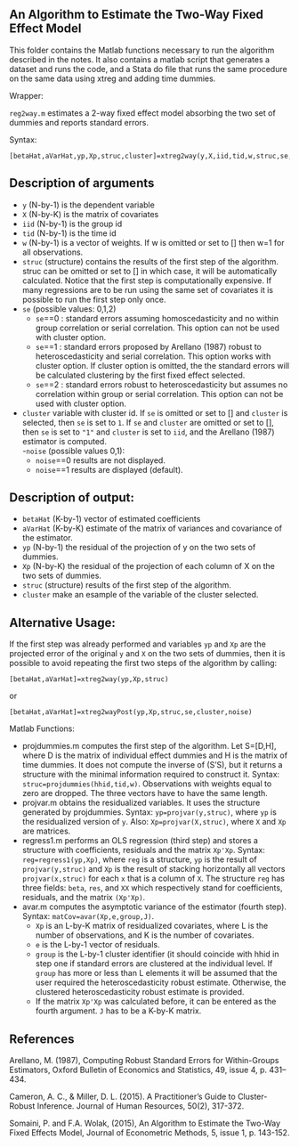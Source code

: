 ## An Algorithm to Estimate the Two-Way Fixed Effect Model

This folder contains the Matlab functions necessary to run the algorithm described in the notes. It also contains a matlab script that generates a dataset and runs the code, and a Stata do file that runs the same procedure on the same data using xtreg and adding time dummies.

Wrapper:

`reg2way.m` estimates a 2-way fixed effect model absorbing the two set of dummies and reports standard errors. 

Syntax:

```
[betaHat,aVarHat,yp,Xp,struc,cluster]=xtreg2way(y,X,iid,tid,w,struc,se,cluster,noise)
```
## Description of arguments

- `y` (N-by-1) is the dependent variable
- `X` (N-by-K) is the matrix of covariates
- `iid` (N-by-1) is the group id
- `tid` (N-by-1) is the time id
- `w` (N-by-1) is a vector of weights. If w is omitted or set to [] then w=1 for all observations.
- `struc` (structure) contains the results of the first step of the  algorithm. struc can be omitted or set to [] in which case, it will be automatically calculated. Notice that the first step is computationally expensive. If many regressions are to be run using the same set of covariates it is possible to run the first step only once. 
- `se` (possible values: 0,1,2) 
	- `se`==0 : standard errors assuming homoscedasticity and no within  group correlation or serial correlation. This option can not be used with cluster option.
	- `se`==1 : standard errors  proposed by Arellano (1987) robust to heteroscedasticity and serial correlation. This option works with cluster option. If cluster option is omitted, the the standard errors will be calculated clustering by the first fixed effect selected. 
	- `se`==2 : standard errors robust to heteroscedasticity but assumes no correlation within group or serial correlation. This option can not be used with cluster option.
- `cluster` variable with cluster id. If `se` is omitted or set to [] and `cluster` is selected, then `se` is set to `1`. If `se` and `cluster` are omitted or set to [], then `se` is set to `"1"` and `cluster` is set to `iid`, and the Arellano (1987) estimator is computed.  
-`noise` (possible values 0,1):
	- `noise`==0 results are not displayed. 
	- `noise`==1 results are displayed (default). 

## Description of output:

- `betaHat` (K-by-1) vector of estimated coefficients
- `aVarHat` (K-by-K) estimate of the matrix of variances and covariance of  the estimator.
- `yp` (N-by-1) the residual of the projection of y on the two sets of  dummies.
- `Xp` (N-by-K) the residual of the projection of each column of X on the two  sets of dummies.
- `struc` (structure) results of the first step of the algorithm.
- `cluster` make an esample of the variable of the cluster selected. 

## Alternative Usage:

If the first step was already performed and variables `yp` and `Xp` are  the projected error of the original `y` and `X` on the two sets of  dummies, then it is possible to avoid repeating the first two steps of the algorithm by calling:

```[betaHat,aVarHat]=xtreg2way(yp,Xp,struc)  ```

or

```[betaHat,aVarHat]=xtreg2wayPost(yp,Xp,struc,se,cluster,noise)```

Matlab Functions:

- projdummies.m computes the first step of the algorithm. Let S=[D,H], where D is the matrix of individual effect dummies and H is the matrix of time dummies. It does not compute the inverse of (S’S), but it returns a structure with the minimal information required to construct it. Syntax: `struc=projdummies(hhid,tid,w)`. Observations with weights equal to zero are dropped. The three vectors have to have the same length. 
- projvar.m obtains the residualized variables. It uses the structure generated by projdummies. Syntax: `yp=projvar(y,struc)`, where `yp` is the residualized version of `y`. Also: `Xp=projvar(X,struc)`, where `X` and `Xp` are matrices.
- regress1.m performs an OLS regression (third step) and stores a structure with coefficients, residuals and the matrix `Xp'Xp`. Syntax: `reg=regress1(yp,Xp)`, where `reg` is a structure, `yp` is the result of `projvar(y,struc)` and `Xp` is the result of stacking horizontally all vectors `projvar(x,struc)` for each `x` that is a column of `X`. The structure `reg` has three fields: `beta`, `res`, and `XX` which respectively stand for coefficients, residuals, and the matrix `(Xp'Xp)`.
- avar.m computes the asymptotic variance of the estimator (fourth step). Syntax: `matCov=avar(Xp,e,group,J)`. 
	- `Xp` is an L-by-K matrix of residualized covariates, where L is the number of observations, and K is the number of covariates. 
	- `e` is the L-by-1 vector of residuals. 
	- `group` is the L-by-1 cluster identifier (it should coincide with hhid in step one if standard errors are clustered at the individual level. If `group` has more or less than L elements it will be assumed that the user required the heteroscedasticity robust estimate. Otherwise, the clustered heteroscedasticity robust estimate is provided. 
	- If the matrix `Xp'Xp` was calculated before, it can be entered as the fourth argument. `J` has to be a K-by-K matrix.

## References

Arellano, M. (1987), Computing Robust Standard Errors for Within-Groups Estimators, Oxford Bulletin of Economics and
Statistics, 49, issue 4, p. 431–434. 

Cameron, A. C., & Miller, D. L. (2015). A Practitioner’s Guide to Cluster-Robust Inference. Journal of Human Resources, 50(2), 317-372.

Somaini, P. and F.A. Wolak, (2015), An Algorithm to Estimate the Two-Way Fixed Effects Model, Journal of Econometric Methods, 5, issue 1, p. 143-152.


